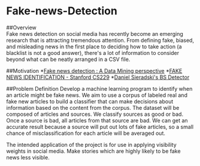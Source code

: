 # Fake-news-Detection

##Overview  
Fake news detection on social media has recently become an emerging research that is attracting tremendous attention. From defining fake, biased, and misleading news in the first place to deciding how to take action (a blacklist is not a good answer), there's a lot of information to consider beyond what can be neatly arranged in a CSV file.

##Motivation
  *[Fake news detection : A Data Mining perspective](https://arxiv.org/pdf/1708.01967.pdf)
  *[FAKE NEWS IDENTIFICATION - Stanford CS229](http://cs229.stanford.edu/proj2017/final-reports/5244348.pdf)
  *[Daniel Sieradski's BS Detector](https://github.com/selfagency/bs-detector)

##Problem Definition
Develop a machine learning program to identify when an article might be fake news. We aim to use a corpus of labeled real and fake new articles to build a classifier that can make decisions about information based on the content from the corpus. The dataset will be composed of articles and sources. We classify sources as good or bad. Once a source is bad, all articles from that source are bad. We can get an accurate result because a source will put out lots of fake articles, so a small chance of misclassification for each article will be averaged out.  

The intended application of the project is for use in applying visibility weights in social media.  Make stories which are highly likely to be fake news less visible. 
